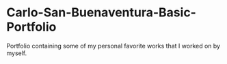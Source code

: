 # Carlo-San-Buenaventura-Basic-Portfolio
Portfolio containing some of my personal favorite works that I worked on by myself.

